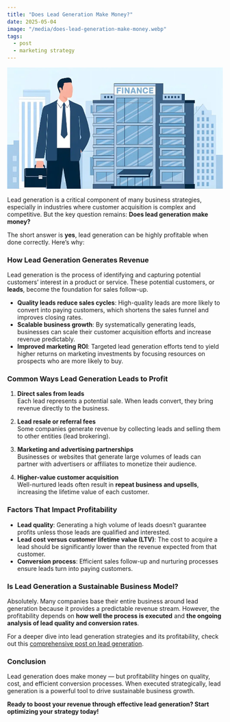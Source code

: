 ```yaml
---
title: "Does Lead Generation Make Money?"
date: 2025-05-04
image: "/media/does-lead-generation-make-money.webp"
tags:
  - post
  - marketing strategy
---
```


![Does Lead Generation Make Money?](/media/does-lead-generation-make-money.webp)

Lead generation is a critical component of many business strategies, especially in industries where customer acquisition is complex and competitive. But the key question remains: **Does lead generation make money?**

The short answer is **yes**, lead generation can be highly profitable when done correctly. Here’s why:

### How Lead Generation Generates Revenue

Lead generation is the process of identifying and capturing potential customers’ interest in a product or service. These potential customers, or **leads**, become the foundation for sales follow-up.

- **Quality leads reduce sales cycles**: High-quality leads are more likely to convert into paying customers, which shortens the sales funnel and improves closing rates.
- **Scalable business growth**: By systematically generating leads, businesses can scale their customer acquisition efforts and increase revenue predictably.
- **Improved marketing ROI**: Targeted lead generation efforts tend to yield higher returns on marketing investments by focusing resources on prospects who are more likely to buy.

### Common Ways Lead Generation Leads to Profit

1. **Direct sales from leads**  
   Each lead represents a potential sale. When leads convert, they bring revenue directly to the business.

2. **Lead resale or referral fees**  
   Some companies generate revenue by collecting leads and selling them to other entities (lead brokering).

3. **Marketing and advertising partnerships**  
   Businesses or websites that generate large volumes of leads can partner with advertisers or affiliates to monetize their audience.

4. **Higher-value customer acquisition**  
   Well-nurtured leads often result in **repeat business and upsells**, increasing the lifetime value of each customer.

### Factors That Impact Profitability

- **Lead quality**: Generating a high volume of leads doesn’t guarantee profits unless those leads are qualified and interested.
- **Lead cost versus customer lifetime value (LTV)**: The cost to acquire a lead should be significantly lower than the revenue expected from that customer.
- **Conversion process**: Efficient sales follow-up and nurturing processes ensure leads turn into paying customers.

### Is Lead Generation a Sustainable Business Model?

Absolutely. Many companies base their entire business around lead generation because it provides a predictable revenue stream. However, the profitability depends on **how well the process is executed** and **the ongoing analysis of lead quality and conversion rates**.

For a deeper dive into lead generation strategies and its profitability, check out this [comprehensive post on lead generation](https://leadcraftr.com/posts/lead-generation/).

### Conclusion

Lead generation does make money — but profitability hinges on quality, cost, and efficient conversion processes. When executed strategically, lead generation is a powerful tool to drive sustainable business growth.

**Ready to boost your revenue through effective lead generation? Start optimizing your strategy today!**
